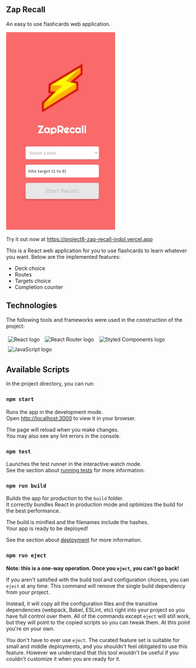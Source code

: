 ## Zap Recall

An easy to use flashcards web application.

<img src="/src/assets/Gravar_2024_05_23_03_40_28_78-ezgif.com-video-to-gif-converter.gif" />

Try it out now at https://project8-zap-recall-indol.vercel.app

This is a React web application for you to use flashcards to learn whatever you want. Below are the implemented features:

- Deck choice
- Routes
- Targets choice
- Completion counter

## Technologies
The following tools and frameworks were used in the construction of the project:<br>
<p>
  <img style='margin: 5px;' src="https://img.shields.io/badge/React-20232a?style=for-the-badge&logo=react&logoColor=61DAFB" height="40" alt="React logo" />
<img style='margin: 5px;' src="https://img.shields.io/badge/React_Router-CA4245?style=for-the-badge&logo=react-router&logoColor=white" height="40" alt="React Router logo" />
<img style='margin: 5px;' src="https://img.shields.io/badge/styled--components-DB7093?style=for-the-badge&logo=styled-components&logoColor=white" height="40" alt="Styled Components logo" />
<img style='margin: 5px;' src="https://img.shields.io/badge/JavaScript-F7DF1E?style=for-the-badge&logo=javascript&logoColor=black" height="40" alt="JavaScript logo" />

<p/>

## Available Scripts

In the project directory, you can run:

### `npm start`

Runs the app in the development mode.\
Open [http://localhost:3000](http://localhost:3000) to view it in your browser.

The page will reload when you make changes.\
You may also see any lint errors in the console.

### `npm test`

Launches the test runner in the interactive watch mode.\
See the section about [running tests](https://facebook.github.io/create-react-app/docs/running-tests) for more information.

### `npm run build`

Builds the app for production to the `build` folder.\
It correctly bundles React in production mode and optimizes the build for the best performance.

The build is minified and the filenames include the hashes.\
Your app is ready to be deployed!

See the section about [deployment](https://facebook.github.io/create-react-app/docs/deployment) for more information.

### `npm run eject`

**Note: this is a one-way operation. Once you `eject`, you can't go back!**

If you aren't satisfied with the build tool and configuration choices, you can `eject` at any time. This command will remove the single build dependency from your project.

Instead, it will copy all the configuration files and the transitive dependencies (webpack, Babel, ESLint, etc) right into your project so you have full control over them. All of the commands except `eject` will still work, but they will point to the copied scripts so you can tweak them. At this point you're on your own.

You don't have to ever use `eject`. The curated feature set is suitable for small and middle deployments, and you shouldn't feel obligated to use this feature. However we understand that this tool wouldn't be useful if you couldn't customize it when you are ready for it.
